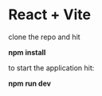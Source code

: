 # React + Vite

clone the repo and hit

**npm install**

to start the application hit:

**npm run dev**


